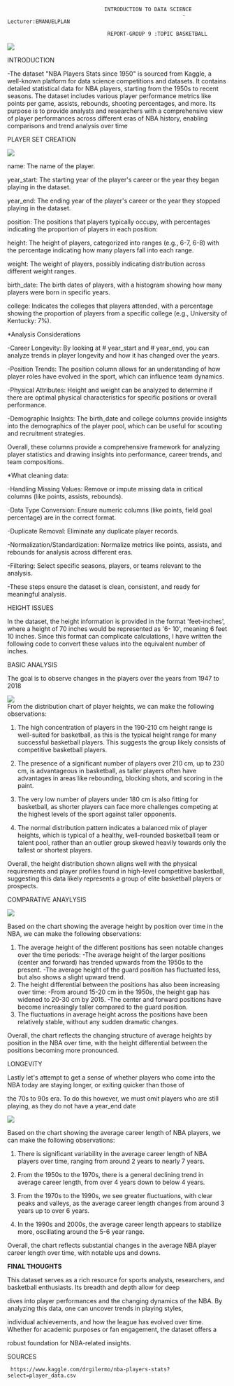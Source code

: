                                    INTRODUCTION TO DATA SCIENCE
                                                            -Lecturer:EMANUELPLAN

                                    REPORT-GROUP 9 :TOPIC BASKETBALL 

  ![](images/nab2.jpg)  
  

 INTRODUCTION 
 
  -The dataset "NBA Players Stats since 1950" is sourced from Kaggle, a well-known platform for data science competitions and datasets. It contains detailed statistical data for NBA
    players, starting from the 1950s to recent seasons. The dataset includes various player performance metrics like points per game, assists, rebounds, shooting 
    percentages, and more. Its purpose is to provide analysts and researchers with a comprehensive view of player performances across different eras of NBA history, enabling 
    comparisons and trend analysis over time
                                  
PLAYER SET CREATION

  ![](images/chart5d.png)      

    
  name: The name of the player.

  year_start: The starting year of the player's career or the year they began playing in the dataset.
  
  year_end: The ending year of the player's career or the year they stopped playing in the dataset.
  
  position: The positions that players typically occupy, with percentages indicating the proportion of players in each position:
  
  height: The height of players, categorized into ranges (e.g., 6-7, 6-8) with the percentage indicating how many players fall into each 
   range.

  weight: The weight of players, possibly indicating distribution across different weight ranges.
  
  birth_date: The birth dates of players, with a histogram showing how many players were born in specific years.
  
  college: Indicates the colleges that players attended, with a percentage showing the proportion of players from a specific college (e.g., 
    University of Kentucky: 7%).

*Analysis Considerations
  
  -Career Longevity: By looking at # year_start and # year_end, you can analyze trends in player longevity and how it has changed over the years.
  
  -Position Trends: The position column allows for an understanding of how player roles have evolved in the sport, which can influence team dynamics.

  -Physical Attributes: Height and weight can be analyzed to determine if there are optimal physical characteristics for specific positions or overall performance.

  -Demographic Insights: The birth_date and college columns provide insights into the demographics of the player pool, which can be useful for scouting and recruitment strategies.
    
  Overall, these columns provide a comprehensive framework for analyzing player statistics and drawing insights into performance, career trends, and team compositions.
           
*What cleaning data:

-Handling Missing Values: Remove or impute missing data in critical columns (like points, assists, rebounds).

-Data Type Conversion: Ensure numeric columns (like points, field goal percentage) are in the correct format.

-Duplicate Removal: Eliminate any duplicate player records.

-Normalization/Standardization: Normalize metrics like points, assists, and rebounds for analysis across different eras.

-Filtering: Select specific seasons, players, or teams relevant to the analysis.

-These steps ensure the dataset is clean, consistent, and ready for meaningful analysis.

HEIGHT ISSUES

   In the dataset, the height information is provided in the format 'feet-inches', where a height of 70 inches would be represented as '6- 
   10', meaning 6 feet 10 inches. Since this format can complicate calculations, I have written the following code to convert these values 
   into the equivalent number of inches.
   
BASIC ANALYSIS

  The goal is to observe changes in the players over the years from 1947 to   2018

 ![](images/chart3b.png)  
From the distribution chart of player heights, we can make the following observations:

1. The high concentration of players in the 190-210 cm height range is well-suited for basketball, as this is the typical height range for many successful basketball players. This 
suggests the group likely consists of competitive basketball players.

2. The presence of a significant number of players over 210 cm, up to 230 cm, is advantageous in basketball, as taller players often have advantages in areas like rebounding, blocking 
shots, and scoring in the paint.

3. The very low number of players under 180 cm is also fitting for basketball, as shorter players can face more challenges competing at the highest levels of the sport against taller 
opponents.

4. The normal distribution pattern indicates a balanced mix of player heights, which is typical of a healthy, well-rounded basketball team or talent pool, rather than an outlier group 
skewed heavily towards only the tallest or shortest players.

Overall, the height distribution shown aligns well with the physical requirements and player profiles found in high-level competitive basketball, suggesting this data likely represents 
a group of elite basketball players or prospects.
 
 COMPARATIVE ANAYLYSIS          
        
  ![](images/chart4.png)  

Based on the chart showing the average height by position over time in the NBA, we can make the following observations:
1. The average height of the different positions has seen notable changes over the time periods:
-The average height of the larger positions (center and forward) has trended upwards from the 1950s to the present.
-The average height of the guard position has fluctuated less, but also shows a slight upward trend.
2. The height differential between the positions has also been increasing over time:
-From around 15-20 cm in the 1950s, the height gap has widened to 20-30 cm by 2015.
-The center and forward positions have become increasingly taller compared to the guard position.
3. The fluctuations in average height across the positions have been relatively stable, without any sudden dramatic changes.

Overall, the chart reflects the changing structure of average heights by position in the NBA over time, with the height differential between the positions becoming more pronounced.

 LONGEVITY 
   
   Lastly let's attempt to get a sense of whether players who come into the NBA today are staying longer, or exiting quicker than those of  
   
  the 70s to 90s era. To do this however, we must omit players who are still playing, as they do not have a year_end date

 ![](images/chart3c.png) 

Based on the chart showing the average career length of NBA players, we can make the following observations:
1. There is significant variability in the average career length of NBA players over time, ranging from around 2 years to nearly 7 years.

2. From the 1950s to the 1970s, there is a general declining trend in average career length, from over 4 years down to below 4 years.

3. From the 1970s to the 1990s, we see greater fluctuations, with clear peaks and valleys, as the average career length changes from around 3 years up to over 6 years.

4. In the 1990s and 2000s, the average career length appears to stabilize more, oscillating around the 5-6 year range.

Overall, the chart reflects substantial changes in the average NBA player career length over time, with notable ups and downs.

**FINAL THOUGHTS**

This dataset serves as a rich resource for sports analysts, researchers, and basketball enthusiasts. Its breadth and depth allow for deep

dives into player performances and the changing dynamics of the NBA. By analyzing this data, one can uncover trends in playing styles, 

individual achievements, and how the league has evolved over time. Whether for academic purposes or fan engagement, the dataset offers a 

robust foundation for NBA-related insights.

SOURCES
 
     https://www.kaggle.com/drgilermo/nba-players-stats?select=player_data.csv
   
                  
                                                         
